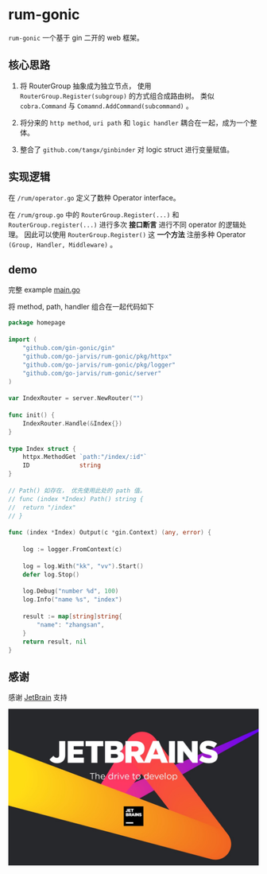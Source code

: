 # rum-gonic

`rum-gonic` 一个基于 gin 二开的 web 框架。


## 核心思路

1. 将 RouterGroup 抽象成为独立节点， 使用 `RouterGroup.Register(subgroup)` 的方式组合成路由树。 类似 `cobra.Command` 与 `Comamnd.AddCommand(subcommand)` 。

2. 将分来的 `http method`, `uri path` 和 `logic handler` 耦合在一起，成为一个整体。

3. 整合了 `github.com/tangx/ginbinder` 对 logic struct 进行变量赋值。

## 实现逻辑

在 `/rum/operator.go` 定义了数种 Operator interface。

在 `/rum/group.go` 中的 `RouterGroup.Register(...)` 和 `RouterGroup.register(...)` 进行多次 **接口断言** 进行不同 operator 的逻辑处理。 因此可以使用 `RouterGroup.Register()` 这 **一个方法** 注册多种 Operator `(Group, Handler, Middleware)` 。


## demo

完整 example [main.go](/internal/example/main.go)


将 method, path, handler 组合在一起代码如下

```go
package homepage

import (
	"github.com/gin-gonic/gin"
	"github.com/go-jarvis/rum-gonic/pkg/httpx"
	"github.com/go-jarvis/rum-gonic/pkg/logger"
	"github.com/go-jarvis/rum-gonic/server"
)

var IndexRouter = server.NewRouter("")

func init() {
	IndexRouter.Handle(&Index{})
}

type Index struct {
	httpx.MethodGet `path:"/index/:id"`
	ID              string
}

// Path() 如存在， 优先使用此处的 path 值。
// func (index *Index) Path() string {
// 	return "/index"
// }

func (index *Index) Output(c *gin.Context) (any, error) {

	log := logger.FromContext(c)

	log = log.With("kk", "vv").Start()
	defer log.Stop()

	log.Debug("number %d", 100)
	log.Info("name %s", "index")

	result := map[string]string{
		"name": "zhangsan",
	}
	return result, nil
}
```

## 感谢

感谢 [JetBrain](https://www.jetbrains.com/) 支持

![jetbrain](./jetbrains.jpeg)
